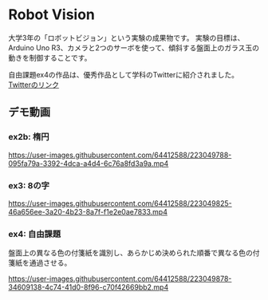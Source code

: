 # Robot Vision

大学3年の「ロボットビジョン」という実験の成果物です。
実験の目標は、Arduino Uno R3、カメラと2つのサーボを使って、傾斜する盤面上のガラス玉の動きを制御することです。

自由課題ex4の作品は、優秀作品として学科のTwitterに紹介されました。[Twitterのリンク](https://twitter.com/WasedaCSE/status/1356432984593682433?s=20&t=zhUC4mR_1GZWej00Unukdw)

## デモ動画

### ex2b: 楕円

https://user-images.githubusercontent.com/64412588/223049788-095fa79a-3392-4dca-a4d4-6c76a8fd3a9a.mp4

### ex3: 8の字

https://user-images.githubusercontent.com/64412588/223049825-46a656ee-3a20-4b23-8a7f-f1e2e0ae7833.mp4

### ex4: 自由課題

盤面上の異なる色の付箋紙を識別し、あらかじめ決められた順番で異なる色の付箋紙を通過させる。

https://user-images.githubusercontent.com/64412588/223049878-34609138-4c74-41d0-8f96-c70f42669bb2.mp4
